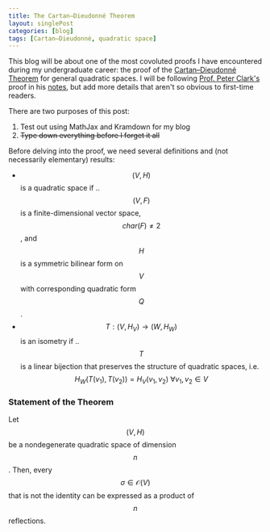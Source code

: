 ```yaml
---
title: The Cartan–Dieudonné Theorem
layout: singlePost
categories: [blog]
tags: [Cartan–Dieudonné, quadratic space]
---
```


This blog will be about one of the most covoluted proofs I have encountered during my undergraduate career: the proof of the [Cartan–Dieudonné Theorem](https://en.wikipedia.org/wiki/Cartan–Dieudonné_theorem) for general quadratic spaces. I will be following [Prof. Peter Clark's](http://math.uga.edu/~pete/) proof in his [notes](http://math.uga.edu/~pete/quadraticforms.pdf), but add more details that aren't so obvious to first-time readers. 

There are two purposes of this post:
1. Test out using MathJax and Kramdown for my blog
2. ~~Type down everything before I forget it all~~

Before delving into the proof, we need several definitions and (not necessarily elementary) results: 
- $$(V, H)$$ is a quadratic space if ..
$$(V, F)$$ is a finite-dimensional vector space, $$char(F) \neq 2$$, and $$H$$ is a symmetric bilinear form on $$V$$ with corresponding quadratic form $$Q$$. 
- $$T: (V, H_V) \to (W, H_W)$$ is an isometry if ..
$$T$$ is a linear bijection that preserves the structure of quadratic spaces, i.e.
$$
H_W(T(v_1), T(v_2)) = H_V(v_1, v_2) \ \forall v_1, v_2 \in V
$$



### Statement of the Theorem

Let $$(V, H)$$ be a nondegenerate quadratic space of dimension $$n$$. Then, every $$\sigma \in \mathcal{O}(V)$$ that is not the identity can be expressed as a product of $$n$$ reflections. 

